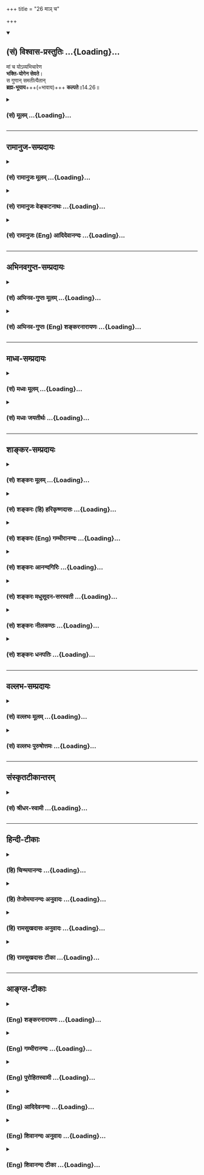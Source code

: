 +++
title = "26 माञ् च"

+++
<div class="js_include" newlevelforh1="2" title="(सं) विश्वास-प्रस्तुतिः" unfilled url="/mahAbhAratam/vyAsaH/shlokashaH/06-bhIShma-parva/03-bhagavad-gItA-parva/saMskRtam/vishvAsa-prastutiH/14_guNa-traya-vibhAga-y/26_mA~n_cha.md">
<details open><summary><h2>(सं) विश्वास-प्रस्तुतिः ...{Loading}...</h2></summary>

मां च योऽव्यभिचारेण  
**भक्ति-योगेन सेवते**।  
स गुणान् समतीत्यैतान्  
**ब्रह्म-भूयाय**+++(=भावाय)+++ **कल्पते**॥14.26॥
</details>
</div>
<div class="js_include collapsed" newlevelforh1="3" title="(सं) मूलम्" unfilled url="/mahAbhAratam/vyAsaH/shlokashaH/06-bhIShma-parva/03-bhagavad-gItA-parva/saMskRtam/mUlam/14_guNa-traya-vibhAga-y/26_mA~n_cha.md">
<details><summary><h3>(सं) मूलम् ...{Loading}...</h3></summary>

मां च योऽव्यभिचारेण भक्तियोगेन सेवते।  
स गुणान्समतीत्यैतान् ब्रह्मभूयाय कल्पते।।14.26।।
</details>
</div>


_________________
## रामानुज-सम्प्रदायः
<div class="js_include collapsed" newlevelforh1="3" title="(सं) रामानुजः मूलम्" unfilled url="/mahAbhAratam/vyAsaH/shlokashaH/06-bhIShma-parva/03-bhagavad-gItA-parva/saMskRtam/rAmAnujaH/mUlam/14_guNa-traya-vibhAga-y/26_mA~n_cha.md">
<details><summary><h3>(सं) रामानुजः मूलम् ...{Loading}...</h3></summary>

।।14.26।। नान्यं गुणेभ्यः कर्तारम् (गीता 14।।19) इत्यादिना उक्तेन
प्रकृत्यात्मविवेकानुसंधानमात्रेण न गुणात्ययः संपत्स्यते; तस्य
अनादिकालप्रवृत्तविपरीतवासनाबाध्यत्वसंभवात्।।**मां** सत्यसंकल्पं
परमकारुणिकम् आश्रितवात्सल्यजलधिम् **अव्यभिचारेण** ऐकान्त्यविशिष्टेन
**भक्तियोगेन च यः सेवते; स एतान्** सत्त्वादीन् गुणान् दुरत्ययान्
**अतीत्य ब्रह्मभूयाय** ब्रह्मत्वाय **कल्पते** ब्रह्मभावयोग्यो भवति;
यथावस्थितम् आत्मानम् अमृतम् अव्ययं प्राप्नोति इत्यर्थः।

</details>
</div>
<div class="js_include collapsed" newlevelforh1="3" title="(सं) रामानुजः वेङ्कटनाथः" unfilled url="/mahAbhAratam/vyAsaH/shlokashaH/06-bhIShma-parva/03-bhagavad-gItA-parva/saMskRtam/rAmAnujaH/venkaTanAthaH/14_guNa-traya-vibhAga-y/26_mA~n_cha.md">
<details><summary><h3>(सं) रामानुजः वेङ्कटनाथः ...{Loading}...</h3></summary>

  
  
।।14.26।। तत्रमां च इतिश्लोकेन पृथगुपायविधिशङ्काव्युदासायाह -- अथेति।
गुणात्ययहेतुषु अप्रधानकथनानन्तरमित्यर्थः। अत एव
हिप्रधानहेतुमाहेत्युक्तम्। नान्यमित्यादि दृष्टद्वारोपकारकाणां
प्रतिबन्धकभूयस्तया केवलानां न कार्यकरत्वमिति भावः। माम् इत्यनेन
वासनापर्यन्तानादिप्रतिबन्धकप्रशमनौपयिकगुणयोगविवक्षामाह --
सत्यसङ्कल्पमित्यादिना। पराभिध्यानात्तु तिरोहितं ततो ह्यस्य बन्धविपर्ययौ
\[ब्र.सू.3।2।5\] इति सूत्रोक्तेप्रकारेण
बन्धसङ्कल्पवत्तन्निवर्तनसङ्कल्पोऽपि परमात्मनो न प्रतिहन्येतेति भावः।
सत्यसङ्कल्पस्यापि समत्वादौदासीन्यपरिहाराय परमकारुणिकत्वोक्तिः। सदोषेषु
संसारिषु करुणायाः कोऽवकाशः इत्यत्राहआश्रितवात्सल्यजलधिमिति। एवं
निग्रहानुग्रहसाधारणस्य सत्यसङ्कल्पत्वस्य अनुग्रहप्रावण्यप्रदर्शनार्थं
कारुण्यवात्सल्यरूपगुणद्वयमुक्तम्। अव्यभिचारो देवतान्तरादिपरित्यागरूप
इत्यभिप्रायेणाहऐकान्त्यविशिष्टेनेति। भक्तियोगेन सह तदङ्गानां
पूर्वोक्तानां समुच्चयार्थश्चशब्दः। तैरपि परमात्मैव हि सेव्यते। एतान्
इत्यनेन गुणानां बन्धकत्वं पूर्वोक्तं परामृश्यत
इत्यभिप्रायेणाहदुरत्ययानिति। एतेनदैवी ह्येषा गुणमयी \[7।14\]
इत्यादिश्लोकोक्तमपि स्मारितम्। कल्पते इत्यनेनाभिप्रेतमाहब्रह्मभावयोग्यो
भवतीति। कोऽसौ जीवस्य ब्रह्मभावः का च तद्योग्यता
इत्यत्राहयथावस्थितमिति। ब्रह्मभूतः प्रसन्नात्मा \[18।54\] इत्यादिष्विव
अमृतत्वाव्ययत्वादिभिर्ब्रह्मसाम्यमेव श्रुत्यादिसिद्धमिह ब्रह्मभावः तच्च
ब्रह्मसमं रूपंजन्ममृत्युजरादुःखैर्विमुक्तोऽमृतमश्नुते \[14।20\]देहे
देहिनमव्ययम् \[14।5\] इत्यादिभिरिहैवोक्तम्। अनन्तरश्लोके
चअमृतस्याव्ययस्य च \[14।27\] इति विशेष्यत इति भावः।
साङ्गेनैकान्तिकभक्तियोगेन सेवितोऽहमेव मुमुक्षोर्मोक्षप्रद इत्युक्तं
भवति।  
  

</details>
</div>
<div class="js_include collapsed" newlevelforh1="3" title="(सं) रामानुजः (Eng) आदिदेवानन्दः" unfilled url="/mahAbhAratam/vyAsaH/shlokashaH/06-bhIShma-parva/03-bhagavad-gItA-parva/saMskRtam/rAmAnujaH/english/AdidevAnandaH/14_guNa-traya-vibhAga-y/26_mA~n_cha.md">
<details><summary><h3>(सं) रामानुजः (Eng) आदिदेवानन्दः ...{Loading}...</h3></summary>

14.26 The state of transcendence of Gunas is not attained merely by reflecting on the difference between the Prakrti and the self as declared in the text such as, 'When the seer beholds no agent of action other than the Gunas, then he transcends the Gunas, for it is liable then to be sublated by contrary subtle impressions (Vasanas) which have continued from beginningless time. He who, with unswerving Bhakti Yoga,
namely, one-pointed Bhakti Yoga, serves Me of true-resolve, supremely compassionate and the ocean of parental affection for supplicants - such a man crosses over the Gunas of Sattva etc., which are otherwise invincible. He becomes worthy for brahmabhuya, the state of brahman i.e., he becomes alified for the state of brahman. The meaning is that he attains the self as It really is, immortal and immutable.

</details>
</div>


_________________
## अभिनवगुप्त-सम्प्रदायः
<div class="js_include collapsed" newlevelforh1="3" title="(सं) अभिनव-गुप्तः मूलम्" unfilled url="/mahAbhAratam/vyAsaH/shlokashaH/06-bhIShma-parva/03-bhagavad-gItA-parva/saMskRtam/abhinava-guptaH/mUlam/14_guNa-traya-vibhAga-y/26_mA~n_cha.md">
<details><summary><h3>(सं) अभिनव-गुप्तः मूलम् ...{Loading}...</h3></summary>

।।14.26।। मां चेति। अनेन मूलभूतमुपायमुपदिशति। च शब्दोऽवधारणे -- यो मामेव
सेवते। अनेन फलादिसाकाङ्क्षो मामङ्गत्वेनाश्रयति; फलं प्रधानतया इति
निरस्तः। अत एव न अस्याव्यभिचारिणी भक्तिः फलं प्रति ह्यसौ आस्थावान् इति।
यस्तु फलं किंचिदपि अनभिलष्यन् किमेतदलीकमनुतिष्ठसि +++(;N किमिति तदलीक -- )+++
इति पर्यनुयुज्यमानोऽपि; निरन्तरभगवद्भक्तिवेधविद्रुतान्तःकरणतया
कण्टकितरोमवान् +++(S उत्कण्टकित -- )+++ ; वेपमानतनुः
विस्फारितनयनयुगलपरिवर्तमानसलिलसंपातः +++(;N विस्फारतरनयन -- )+++
तूष्णींभावेनैवोत्तरं प्रयच्छति; स एवाव्यभिचारिण्या भगवतो महेश्वरस्य
अग्रशक्त्या +++(N उग्रशक्त्या)+++ भक्त्या पवित्रीकृतो नान्य इति ज्ञेयम्।

</details>
</div>
<div class="js_include collapsed" newlevelforh1="3" title="(सं) अभिनव-गुप्तः (Eng) शङ्करनारायणः" unfilled url="/mahAbhAratam/vyAsaH/shlokashaH/06-bhIShma-parva/03-bhagavad-gItA-parva/saMskRtam/abhinava-guptaH/english/shankaranArAyaNaH/14_guNa-traya-vibhAga-y/26_mA~n_cha.md">
<details><summary><h3>(सं) अभिनव-गुप्तः (Eng) शङ्करनारायणः ...{Loading}...</h3></summary>

14.26 Mam ca etc. By this \[verse the Lord\] teaches the basic means.
Here the word ca has been used in the sense of affirmation in exclusion
of all other things. \[So the meaning is\] : 'He, who serves Me
exclusively'. Hence, craving for fruits etc. \[of action\], whosoever
takes hold of that fruit as his principal aim, but Me (the Supreme) as a
subsidiary one-he is excluded by this interpretation. Because the
devotion of this person is not unfailing. For, he has consideration for
fruit \[alone\]. On the other hand, he who does not entertain any desire
for any fruit; who, even when estioned \[by somody as\] 'Why do you
under-take this desagreeable (foolish) act ;' would give reply by
silence alone, shedding tears that roll on his both the eyes wide open,
and having shake in body and bodily hair thrilled-\[all\] due to his
internal organ, agitated on account of being struck by the incessant
devotion towards the Bhagavat-it should be born in mind that this person
alone, not anybody else, in purified by the unfailing devotion which is
(nothing but) the foremost Energy (Grace) of the Bhagavat, the Supreme
Lord.

</details>
</div>


_________________
## माध्व-सम्प्रदायः
<div class="js_include collapsed" newlevelforh1="3" title="(सं) मध्वः मूलम्" unfilled url="/mahAbhAratam/vyAsaH/shlokashaH/06-bhIShma-parva/03-bhagavad-gItA-parva/saMskRtam/madhvaH/mUlam/14_guNa-traya-vibhAga-y/26_mA~n_cha.md">
<details><summary><h3>(सं) मध्वः मूलम् ...{Loading}...</h3></summary>

।।14.26।। ब्रह्मवत्प्रकृतिवद्भगवत्प्रियत्वं ब्रह्मभूयम्। न तु
तावत्प्रियत्वं; किन्तु प्रियत्वमात्रम्। बद्धा वापि तु मुक्ता वा न
रमावत्प्रिया हरेः इति पाद्मे। भूयाय भवाय।

</details>
</div>
<div class="js_include collapsed" newlevelforh1="3" title="(सं) मध्वः जयतीर्थः" unfilled url="/mahAbhAratam/vyAsaH/shlokashaH/06-bhIShma-parva/03-bhagavad-gItA-parva/saMskRtam/madhvaH/jayatIrthaH/14_guNa-traya-vibhAga-y/26_mA~n_cha.md">
<details><summary><h3>(सं) मध्वः जयतीर्थः ...{Loading}...</h3></summary>

।।14.26।। ब्रह्मभूयाय इत्यस्य परब्रह्मत्वायेति व्याख्यानं
प्रमाणविरुद्धमिति भावेनान्यथा व्याचष्टे -- **ब्रह्मवदि**ति। नात्र
ब्रह्मशब्दं परं ब्रह्म; किन्तुमम योनिर्महद्ब्रह्म \[14।3\] इति प्रकृता
प्रकृतिरेवब्रह्मणो हि प्रतिष्ठाऽहं \[13।27\] इत्युत्तरवाक्यात्। तद्भूयं
च न तादात्म्यं; किन्तु तद्वद्भगवत्प्रियत्वमेव अन्यस्यान्यभावायोगादिति
भावः। तत्किं यावत्प्रकृतेर्भगवत्प्रियत्वं तावद्गुणातीतस्येत्यतः
सप्रमाणमाह -- **न त्वि**ति। तत्किं भूयशब्दः प्रियत्ववाची येनैवं
व्याख्यायते इत्यत आह -- **भूयाये**ति। भुवो भाव इति वचनाद्भावो भवनं
भूयशब्दार्थः। ब्रह्मवद्भावो ब्रह्मभूयम्। वदः सुपि \[अष्टा.3।1।106\] इति
सुबन्तमात्रस्योपपदस्यानुवृत्तेः। वत्यर्थस्य च वृत्तावन्तर्भावात्।
मयूरव्यंसकादिवत्। वत्यर्थश्च प्रियत्वमिति तदुक्तमिति भावः।

</details>
</div>


_________________
## शाङ्कर-सम्प्रदायः
<div class="js_include collapsed" newlevelforh1="3" title="(सं) शङ्करः मूलम्" unfilled url="/mahAbhAratam/vyAsaH/shlokashaH/06-bhIShma-parva/03-bhagavad-gItA-parva/saMskRtam/shankaraH/mUlam/14_guNa-traya-vibhAga-y/26_mA~n_cha.md">
<details><summary><h3>(सं) शङ्करः मूलम् ...{Loading}...</h3></summary>

।।14.26।। --,**मां च** ईश्वरं नारायणं सर्वभूतहृदयाश्रितं **यो** यतिः
कर्मी वा **अव्यभिचारेण** न कदाचित् यो व्यभिचरति **भक्तियोगेन** भजनं
भक्तिः सैव योगः तेन भक्तियोगेन **सेवते; सः गुणान् समतीत्य एतान्**
यथोक्तान् **ब्रह्मभूयाय;** भवनं भूयः; ब्रह्मभूयाय ब्रह्मभवनाय मोक्षाय
**कल्पते** समर्थो भवति इत्यर्थः।। कुत एतदिति उच्यते --,

</details>
</div>
<div class="js_include collapsed" newlevelforh1="3" title="(सं) शङ्करः (हि) हरिकृष्णदासः" unfilled url="/mahAbhAratam/vyAsaH/shlokashaH/06-bhIShma-parva/03-bhagavad-gItA-parva/saMskRtam/shankaraH/hindI/harikRShNadAsaH/14_guNa-traya-vibhAga-y/26_mA~n_cha.md">
<details><summary><h3>(सं) शङ्करः (हि) हरिकृष्णदासः ...{Loading}...</h3></summary>

।।14.26।। मनुष्य इन तीनों गुणोंसे किस प्रकार अतीत होता है इस प्रश्नका
उत्तर अब देते हैं --, जो संन्यासी या कर्मयोगी सब भूतोंके हृदयमें स्थित
मुझ परमेश्वर नारायणको; कभी व्यभिचरित ( विचलित ) न होनेवाले अव्यभिचारी
भक्तियोगद्वारा सेवन करता है -- भजनका नाम भक्ति है; वही योग है; उस
भक्तियोगके द्वारा जो मेरी सेवा करता है -- वह इन ऊपर कहे हुए गुणोंको
अतिक्रमण करके ब्रह्मलोकको पानेके लिये; अर्थात् मोक्ष प्राप्त करनेके लिये
योग्य समझा जाता है; अर्थात् ( मोक्ष प्राप्त करनेमें ) समर्थ होता है।

</details>
</div>
<div class="js_include collapsed" newlevelforh1="3" title="(सं) शङ्करः (Eng) गम्भीरानन्दः" unfilled url="/mahAbhAratam/vyAsaH/shlokashaH/06-bhIShma-parva/03-bhagavad-gItA-parva/saMskRtam/shankaraH/english/gambhIrAnandaH/14_guNa-traya-vibhAga-y/26_mA~n_cha.md">
<details><summary><h3>(सं) शङ्करः (Eng) गम्भीरानन्दः ...{Loading}...</h3></summary>

14.26 And he-be he a monk or a man of action (rites and duties)-, yah,
who; sevate, serves; mam, Me, God, Narayana residing in the hearts of
all beings; avyabhicarena, through the unswerving-that which never
wavers-; bhakti-yogena, Yoga of Devotion-devotion \[Bhakti (devotion),
supreme Love, through which one becomes united (with God) is yoga.\]
itself being the Yoga-; sah, he; samatitya, having transcended; etan,
these; gunan, alities as described; kalpate, alifies, i.e. becomes fit;
brahma-bhuyaya,-bhuyah is the same as bhavanam-, for becoming Brahman,
for Liberation. How this is so is being stated:

</details>
</div>
<div class="js_include collapsed" newlevelforh1="3" title="(सं) शङ्करः आनन्दगिरिः" unfilled url="/mahAbhAratam/vyAsaH/shlokashaH/06-bhIShma-parva/03-bhagavad-gItA-parva/saMskRtam/shankaraH/AnandagiriH/14_guNa-traya-vibhAga-y/26_mA~n_cha.md">
<details><summary><h3>(सं) शङ्करः आनन्दगिरिः ...{Loading}...</h3></summary>

।।14.26।। प्रश्नद्वयमेवं परिहृत्य तृतीयं प्रश्नं परिहरति -- **अधुनेति।**
मच्छब्दस्य संसारिविषयत्वं व्यावर्तयति -- **ईश्वरमिति।** तत्रैव
नारायणशब्दान्मूर्तिभेदो व्यावर्त्यते। तस्य ताटस्थ्यं व्यवच्छिनत्ति --
**सर्वेति।** मुख्यामुख्याधिकारिभेदेन विकल्पः। भक्तियोगस्य यादृच्छिकत्वं
व्यवच्छेत्तुमव्यभिचारेणेत्युक्तम्। तद्व्याचष्टे -- **नेति।** भजनं
परमप्रेमा स एव युज्यतेऽनेनेति योगः। सेवते पराक्चित्ततां विना
सदानुसंदधातीत्यर्थः। स भगवदनुकृतसम्यग्धीसंपन्नो
विद्वाञ्जीवन्नेवेत्यर्थः।

</details>
</div>
<div class="js_include collapsed" newlevelforh1="3" title="(सं) शङ्करः मधुसूदन-सरस्वती" unfilled url="/mahAbhAratam/vyAsaH/shlokashaH/06-bhIShma-parva/03-bhagavad-gItA-parva/saMskRtam/shankaraH/madhusUdana-sarasvatI/14_guNa-traya-vibhAga-y/26_mA~n_cha.md">
<details><summary><h3>(सं) शङ्करः मधुसूदन-सरस्वती ...{Loading}...</h3></summary>

।।14.26।। अधुना कथमेतान्गुणानतिवर्तत इति तृतीयप्रश्नस्य प्रतिवचनमाह --
चस्त्वर्थः। मामेवेश्वरं नारायणं सर्वभूतान्तर्यामिणं मायया
क्षेत्रज्ञतामागतं परमानन्दघनं भगवन्तं वासुदेवमव्यभिचारेण परमप्रेमलक्षणेन
भक्तियोगेन द्वादशाध्यायोक्तेन यः सेवते सदा चिन्तयति स मद्भक्त एतान्
प्रागुक्तान् गुणान् समतीत्य,सम्यगतिक्रम्य द्वैतदर्शनेन बाधित्वा
ब्रह्मभूयाय ब्रह्मभवनाय मोक्षाय कल्पते समर्थो भवति। सर्वदा
भगवच्चिन्तनमेव गुणातीतत्वोपाय इत्यर्थः।

</details>
</div>
<div class="js_include collapsed" newlevelforh1="3" title="(सं) शङ्करः नीलकण्ठः" unfilled url="/mahAbhAratam/vyAsaH/shlokashaH/06-bhIShma-parva/03-bhagavad-gItA-parva/saMskRtam/shankaraH/nIlakaNThaH/14_guNa-traya-vibhAga-y/26_mA~n_cha.md">
<details><summary><h3>(सं) शङ्करः नीलकण्ठः ...{Loading}...</h3></summary>

।।14.26।। अथ कथं त्रीन्गुणानतिवर्तत इत्यस्योत्तरं विवक्षन् साधनभूतासु
तिसृषु भूमिषु तृतीयां तनुमानसामाह -- **मां चेति।** यश्च साधको मां
प्रत्यगात्मानम्। चकारस्त्वर्थे पूर्वभूमिस्थापेक्षयास्य वैलक्षण्यं
द्योतयति। अव्यभिचारेण वृत्त्यन्तरानन्तरितेन भक्तियोगेन मयि भगवति
तैलधारावदविच्छिन्नवृत्तिप्रवाहिमनःप्रणिधानरूपेण,योगेन सेवते ध्यायति स
एवं सूक्ष्मीकृतचित्त एतान् गुणान् समतीत्य ध्यानपरिपाकान्ते सत्त्वमपि
बाधित्वा ब्रह्मभूयाय ब्रह्मभावाय कल्पते योग्यो भवति। भुवो भावे इति
भवतेर्भावे क्यप्।

</details>
</div>
<div class="js_include collapsed" newlevelforh1="3" title="(सं) शङ्करः धनपतिः" unfilled url="/mahAbhAratam/vyAsaH/shlokashaH/06-bhIShma-parva/03-bhagavad-gItA-parva/saMskRtam/shankaraH/dhanapatiH/14_guNa-traya-vibhAga-y/26_mA~n_cha.md">
<details><summary><h3>(सं) शङ्करः धनपतिः ...{Loading}...</h3></summary>

।।14.26।। प्रस्नद्वयं समाधायेदानीं कथमेतान् त्रीन् गुणानतिवर्तते इति
तृतीयप्रश्नस्य प्रतिवचनमाह -- मामिति। चः पूर्वोक्तगुणातीतलक्षणस्य
मुमुक्षुणा प्रयत्नसाध्यस्य समुच्चयार्थः। मामीश्वरं नारायणं
सर्वभूतहृदयाश्रितं यो यतिः कर्मी वाऽव्यभिचारेण व्यभिचारशून्येन निष्कामेण
परमप्रेमलक्षणेन भजनं भक्तिः सैव यज्यतेऽनेनेति योगः तेन भक्तियोगेन
तत्त्वज्ञानोत्पादकेन सेवते विषयचिन्तां विहाय सदानुसंदधाति स
भगवदनुग्रहकृतसभ्यज्ञानसंपन्नो जीवन्नेवैतान्गुणान्यथोक्तान्समतीत्य
सभ्यगतिक्रम्य ब्रह्मभूयाय ब्रह्मभवनाय मोक्षाय कल्पते समर्थो भवतीत्यर्थः।

</details>
</div>


_________________
## वल्लभ-सम्प्रदायः
<div class="js_include collapsed" newlevelforh1="3" title="(सं) वल्लभः मूलम्" unfilled url="/mahAbhAratam/vyAsaH/shlokashaH/06-bhIShma-parva/03-bhagavad-gItA-parva/saMskRtam/vallabhaH/mUlam/14_guNa-traya-vibhAga-y/26_mA~n_cha.md">
<details><summary><h3>(सं) वल्लभः मूलम् ...{Loading}...</h3></summary>

।।14.26।। किञ्च भक्तिमार्गीयस्य गुणातीतत्वं केवलगुणातीतभगवद्भक्त्येति
तथाह -- मां चेति। मां पुरुषोत्तमं अव्यभिचारेण सर्वात्मना ऐकान्तिकेन
भक्तियोगेन स्नेहयोगेन सेवते; स गुणानेतानतीत्य
ब्रह्मभूयायाक्षरब्रह्मभावाय कल्पते। एतेन अव्यभिचारिभक्तिमर्यादया
सेवतामपि ब्रह्मात्मप्राप्तिरुक्तानुषङ्गिकी अव्यभिचारिभक्तियोगोक्तिः। यथा
च श्रुतौ -- यो वै स्वां देवतामतियजते प्रस्थायै देवतायै च्यवते न
परीप्राप्नोति स पापीयान्भवति तमेवैकं जानथात्मानं अन्या वाचो विमुञ्चथ
अमृतस्यैष सेतुः \[मुं.उ.2।2।5\] इति। अत्रात्मत्वेन ज्ञानं
स्नेहभक्तिविषयत्वेन एवकारेण व्यभिचारिणीभक्तिव्यावृत्तिरनूद्यते
अयमेवामृतस्य त्रिगुणात्मकरूपमोक्षस्य सेतुरित्यर्थः।

</details>
</div>
<div class="js_include collapsed" newlevelforh1="3" title="(सं) वल्लभः पुरुषोत्तमः" unfilled url="/mahAbhAratam/vyAsaH/shlokashaH/06-bhIShma-parva/03-bhagavad-gItA-parva/saMskRtam/vallabhaH/puruShottamaH/14_guNa-traya-vibhAga-y/26_mA~n_cha.md">
<details><summary><h3>(सं) वल्लभः पुरुषोत्तमः ...{Loading}...</h3></summary>

  
  
।।14.26।। कथं गुणानतिवर्त्तते इत्यत्रोत्तरमाह -- मां चेति। चस्त्वर्थे।
मां मदर्थे अव्यभिचारेण अनन्यात्मकेन भक्तियोगेन यः सेवते; स एतान् गुणान्
समतीत्य सम्यगतिक्रम्य ब्रह्मभूयाय ब्रह्मभावाय कल्पते समर्थो भवति।  
  

</details>
</div>


_________________
## संस्कृतटीकान्तरम्
<div class="js_include collapsed" newlevelforh1="3" title="(सं) श्रीधर-स्वामी" unfilled url="/mahAbhAratam/vyAsaH/shlokashaH/06-bhIShma-parva/03-bhagavad-gItA-parva/saMskRtam/shrIdhara-svAmI/14_guNa-traya-vibhAga-y/26_mA~n_cha.md">
<details><summary><h3>(सं) श्रीधर-स्वामी ...{Loading}...</h3></summary>

।।14.26।। कथं चैतांस्त्रीन्गुणानतिवर्तत इत्यस्य प्रश्नस्योत्तरमाह **--
मांचेति।** चशब्दोऽवधारणार्थः। मामेव परमेश्वरं
श्रीनारायणमव्यभिचारेणैकान्तभक्तियोगेन यः सेवते स एतान्गुणान्समतीत्य
सम्यगतिक्रम्य ब्रह्मभूयाय ब्रह्मभावाय मोक्षाय कल्पते योग्यो भवति।

</details>
</div>


_________________
## हिन्दी-टीकाः
<div class="js_include collapsed" newlevelforh1="3" title="(हि) चिन्मयानन्दः" unfilled url="/mahAbhAratam/vyAsaH/shlokashaH/06-bhIShma-parva/03-bhagavad-gItA-parva/hindI/chinmayAnandaH/14_guNa-traya-vibhAga-y/26_mA~n_cha.md">
<details><summary><h3>(हि) चिन्मयानन्दः ...{Loading}...</h3></summary>

।।14.26।। धर्म का व्यावहारिक शास्त्रीय ग्रंथ होने के कारण गीता में केवल
सिद्धान्तों का प्रतिपादन नहीं किया गया है। इसमें प्रत्येक सिद्धान्त के
विवेचन के पश्चात् उस साधन का वर्णन किया गया है; जिसके अभ्यास से एक साधक
सिद्धावस्था को प्राप्त हो सकता है। जो अव्यभिचारी भक्तियोग से मेरी सेवा
करता है ईश्वर से परम प्रीति भक्ति कहलाती है। प्रिय वस्तु में हमारा मन
सहजता से रमता है। हमारा सम्पूर्ण स्वभाव हमारे विचारों से पोषित होता है।
यथा विचार तथा मन; यह नियम है। इसलिये एकाग्र चित्त से आत्मा के
अनन्तस्वरूप का चिन्तन करने से परिच्छिन्न नश्वर अहंकार की समाप्ति और
स्वस्वरूप में स्थिति हो जाती है। यह सत्य है कि परमात्मा का अखण्ड चिन्तन
एक समान निष्ठा एवं प्रखरता के साथ संभव नहीं होता है। जिस स्थिति में आज
हम अपने को पाते हैं; उसमें यह सार्मथ्य नहीं है कि मन को दीर्घकाल तक
ध्यानाभ्यास में स्थिर कर सकें। साधकों की इस अक्षमता को जानते हुये भगवान्
एक उपाय बताते हैं; जिसके द्वारा हम दीर्घकाल तक ईश्वर का स्मरण बनाये रख
सकते हैं। और वह उपाय है सेवा। तृतीय अध्याय में यह वर्णन किया जा चुका है
कि ईश्वरार्पण की भावना से किए गए सेवा कर्म ईश्वर की पूजा (यज्ञ) बन जाते
हैं। इससे स्पष्ट होता है कि केवल मूर्तिपूजा; या भजन ही पर्याप्त नहीं है।
गीताचार्य की अपने भक्तों से यह अपेक्षा है कि वे अपने धर्म को केव्ाल पूजा
के कमरे या मन्दिरों में ही सीमित न रखें। उन्हें चाहिये कि वे अपने दैनिक
जीवन; कार्य क्षेत्र और लोगों के साथ व्यवहार में भी धर्म का अनुसरण
करें। अखण्ड ईश्वर स्मरण तथा सेवासाधना मन के विक्षेपों को दूर करके उसे
ध्यान की सूक्ष्मतर साधना के योग्य बना देती है। तमस और रजस की मात्रा घटती
जाती है और उसी अनुपात में सत्त्वगुण प्रवृद्ध होता जाता है। ऐसा सत्त्वगुण
प्रधान साधक ध्यान की साधना के योग्य बन जाता है। ऐसे साधक से आत्मानुभूति
दूर नहीं रहती। उत्तम अधिकारी ब्रह्मस्वरूप का अनुभव कर स्वयं ब्रह्म बन
जाता है। जैसे स्वप्नद्रष्टा जागने पर स्वयं ही जाग्रत पुरुष बनता है। यह
साधक स्वयं ब्रह्म कैसे बनता बनता है सुनो

</details>
</div>
<div class="js_include collapsed" newlevelforh1="3" title="(हि) तेजोमयानन्दः अनुवादः" unfilled url="/mahAbhAratam/vyAsaH/shlokashaH/06-bhIShma-parva/03-bhagavad-gItA-parva/hindI/tejomayAnandaH/anuvAdaH/14_guNa-traya-vibhAga-y/26_mA~n_cha.md">
<details><summary><h3>(हि) तेजोमयानन्दः अनुवादः ...{Loading}...</h3></summary>

।।14.26।। जो पुरुष अव्यभिचारी भक्तियोग के द्वारा मेरी सेवा अर्थात्
उपासना करता है, वह इन तीनों गुणों के अतीत होकर ब्रह्म बनने के लिये योग्य
हो जाता है।।

</details>
</div>
<div class="js_include collapsed" newlevelforh1="3" title="(हि) रामसुखदासः अनुवादः" unfilled url="/mahAbhAratam/vyAsaH/shlokashaH/06-bhIShma-parva/03-bhagavad-gItA-parva/hindI/rAmasukhadAsaH/anuvAdaH/14_guNa-traya-vibhAga-y/26_mA~n_cha.md">
<details><summary><h3>(हि) रामसुखदासः अनुवादः ...{Loading}...</h3></summary>

।।14.26।। जो मनुष्य अव्यभिचारी भक्तियोगके द्वारा मेरा सेवन करता है, वह इन
गुणोंका अतिक्रमण करके ब्रह्मप्राप्तिका पात्र हो जाता है।

</details>
</div>
<div class="js_include collapsed" newlevelforh1="3" title="(हि) रामसुखदासः टीका" unfilled url="/mahAbhAratam/vyAsaH/shlokashaH/06-bhIShma-parva/03-bhagavad-gItA-parva/hindI/rAmasukhadAsaH/TIkA/14_guNa-traya-vibhAga-y/26_mA~n_cha.md">
<details><summary><h3>(हि) रामसुखदासः टीका ...{Loading}...</h3></summary>

।।14.26।।***व्याख्या --***  \[यद्यपि भगवान्ने इसी अध्यायके
उन्नीसवेंबीसवें श्लोकोंमें गुणोंका अतिक्रमण करनेका उपाय बता दिया था;
तथापि अर्जुनने इक्कीसवें श्लोकमें गुणातीत होनेका उपाय पूछ लिया। इससे यह
मालूम होता है कि अर्जुन उस उपायके सिवाय गुणातीत होनेके लिये दूसरा कोई
उपाय जानना चाहते हैं। अतः अर्जुनको भक्तिका अधिकारी समझकर भगवान् उनको
गुणातीत होनेका उपाय भक्ति बताते हैं। \]**मां च योऽव्यभिचारेण भक्तियोगेन
सेवते --** इन पदोंमें उपासक; उपास्य और उपासना -- ये तीनों आ गये हैं
अर्थात् **यः** पदसे उपासक; **माम्** पदसे उपास्य और **अव्यभिचारेण
भक्तियोगेन सेवते** पदोंसे उपासना आ गयी है।**अव्यभिचारेण** पदका तात्पर्य
है कि दूसरे किसीका भी सहारा न हो। सांसारिक सहारा तो दूर रहा; ज्ञानयोग;
कर्मयोग आदि योगों(साधनों) का भी सहारा न हो और **भक्तियोगेन** पदका
तात्पर्य है कि केवल भगवान्का ही सहारा हो; आश्रय हो; आशा हो; बल हो;
विश्वास हो। इस तरह **अव्यभिचारेण** पदसे दूसरोंका आश्रय लेनेका निषेध करके
**भक्तियोगेन** पदसे केवल भगवान्का ही आश्रय लेनेकी बात कही गयी
है।**सेवते** पदका तात्पर्य है कि अव्यभिचारी भक्तियोगके द्वारा भगवान्का
भजन करे; उनकी उपासना करे; उनके शरण हो जाय; उनके अनुकूल चले।**स
गुणान्समतीत्यैतान् --** जो अनन्यभावसे केवल भगवान्के ही शरण हो जाता है;
उसको गुणोंका अतिक्रमण करना नहीं पड़ता; प्रत्युत भगवान्की कृपासे उसके
द्वारा स्वतः गुणोंका अतिक्रमण हो जाता है (गीता 12। 67)।**ब्रह्मभूयाय
कल्पते --** वह गुणोंका अतिक्रमण करके ब्रह्मप्राप्तिका पात्र (अधिकारी) हो
जाता है। भगवान्ने जब यहाँ भक्तिकी बात बतायी है; तो फिर भगवान्को यहाँ
ब्रह्मप्राप्तिकी बात न कहकर अपनी प्राप्तिकी बात बतानी चाहिये थी। परन्तु
यहाँ ब्रह्मप्राप्तिकी बात बतानेका तात्पर्य यह है कि अर्जुनने गुणातीत
होने(निर्गुण ब्रह्मकी प्राप्ति) का उपाय पूछा था। इसलिये भगवान्ने अपनी
भक्तिको; ब्रह्मप्राप्तिका उपाय बताया। दूसरी बात; शास्त्रोंमें कहा गया है
कि भगवान्की उपासना करनेवालेको ज्ञानकी भूमिकाओंकी सिद्धिके लिये दूसरा कोई
साधन; प्रयत्न नहीं करना पड़ता; प्रत्युत उसके लिये ज्ञानकी भूमिकाएँ
अपनेआप सिद्ध हो जाती हैं। उसी बातको लक्ष्य करके भगवान् यहाँ कह रहे हैं
कि अव्यभिचारी भक्तियोगसे मेरा सेवन करनेवालेको ब्रह्मप्राप्तिका पात्र
बननेके लिये दूसरा कोई साधन नहीं करना पड़ता; प्रत्युत वह अपनेआप
ब्रह्मप्राप्तिका पात्र हो जाता है। परन्तु वह भक्त ब्रह्मप्राप्तिमें
सन्तोष नहीं करता। उसका तो यही भाव रहता है कि भगवान् कैसे प्रसन्न हों
भगवान्की प्रसन्नतामें ही उसकी प्रसन्नता होती है। तात्पर्य यह निकला कि जो
केवल भगवान्के ही परायण है; भगवान्में ही आकृष्ट है; उसके लिये
ब्रह्मप्राप्ति स्वतःसिद्ध है। हाँ; वह ब्रह्मप्राप्तिको महत्त्व दे अथवा न
दे -- यह बात दूसरी है; पर वह ब्रह्मप्राप्तिका अधिकारी स्वतः हो जाता
है। तीसरी बात; जिस तत्त्वकी प्राप्ति ज्ञानयोग; कर्मयोग आदि साधनोंसे होती
है; उसी तत्त्वकी प्राप्ति भक्तिसे भी होती है। साधनोंमें भेद होनेपर भी उस
तत्त्वकी प्राप्तिमें कोई भेद नहीं होता।***सम्बन्ध --***  उपासना तो करे
भगवान्की और पात्र बन जाय ब्रह्मप्राप्तिका -- यह कैसे इसका उत्तर आगेके
श्लोकमें देते हैं।

</details>
</div>


_________________
## आङ्ग्ल-टीकाः
<div class="js_include collapsed" newlevelforh1="3" title="(Eng) शङ्करनारायणः" unfilled url="/mahAbhAratam/vyAsaH/shlokashaH/06-bhIShma-parva/03-bhagavad-gItA-parva/english/shankaranArAyaNaH/14_guNa-traya-vibhAga-y/26_mA~n_cha.md">
<details><summary><h3>(Eng) शङ्करनारायणः ...{Loading}...</h3></summary>

14.26. Whosoever serves Me alone with an unfailing devotion-Yoga, he,
transcending these Strands, turns to be the Brahman.

</details>
</div>
<div class="js_include collapsed" newlevelforh1="3" title="(Eng) गम्भीरानन्दः" unfilled url="/mahAbhAratam/vyAsaH/shlokashaH/06-bhIShma-parva/03-bhagavad-gItA-parva/english/gambhIrAnandaH/14_guNa-traya-vibhAga-y/26_mA~n_cha.md">
<details><summary><h3>(Eng) गम्भीरानन्दः ...{Loading}...</h3></summary>

14.26 And he who serves Me through the unswerving Yoga of Devotion, he,
having gone beyond these alities, alifies for becoming Brahman.

</details>
</div>
<div class="js_include collapsed" newlevelforh1="3" title="(Eng) पुरोहितस्वामी" unfilled url="/mahAbhAratam/vyAsaH/shlokashaH/06-bhIShma-parva/03-bhagavad-gItA-parva/english/purohitasvAmI/14_guNa-traya-vibhAga-y/26_mA~n_cha.md">
<details><summary><h3>(Eng) पुरोहितस्वामी ...{Loading}...</h3></summary>

14.26 And he who serves Me and only Me, with unfaltering devotion, shall overcome the Qualities, and become One with the Eternal.

</details>
</div>
<div class="js_include collapsed" newlevelforh1="3" title="(Eng) आदिदेवनन्दः" unfilled url="/mahAbhAratam/vyAsaH/shlokashaH/06-bhIShma-parva/03-bhagavad-gItA-parva/english/AdidevanandaH/14_guNa-traya-vibhAga-y/26_mA~n_cha.md">
<details><summary><h3>(Eng) आदिदेवनन्दः ...{Loading}...</h3></summary>

14.26 And he who, with unswerving Bhakti Yoga, serves Me, he, crossing beyond the Gunas, becomes fit for the state of Brahman.

</details>
</div>
<div class="js_include collapsed" newlevelforh1="3" title="(Eng) शिवानन्दः अनुवादः" unfilled url="/mahAbhAratam/vyAsaH/shlokashaH/06-bhIShma-parva/03-bhagavad-gItA-parva/english/shivAnandaH/anuvAdaH/14_guNa-traya-vibhAga-y/26_mA~n_cha.md">
<details><summary><h3>(Eng) शिवानन्दः अनुवादः ...{Loading}...</h3></summary>

14.26 And he who serves Me with unswerving devotion, he, crossing beyond the alities, is fit for becoming Brahman.

</details>
</div>
<div class="js_include collapsed" newlevelforh1="3" title="(Eng) शिवानन्दः टीका" unfilled url="/mahAbhAratam/vyAsaH/shlokashaH/06-bhIShma-parva/03-bhagavad-gItA-parva/english/shivAnandaH/TIkA/14_guNa-traya-vibhAga-y/26_mA~n_cha.md">
<details><summary><h3>(Eng) शिवानन्दः टीका ...{Loading}...</h3></summary>

14.26 माम् Me; च and; यः who; अव्यभिचारेण unswerving; भक्तियोगेन with devotion; सेवते serves; सः he; गुणान् Gunas; समतीत्य crossing beyond;
एतान् these; ब्रह्मभूयाय for becoming Brahman; कल्पते is fit.Commentary A Sannyasi or even a Karma Yogi who serves Him (the Isvara; Narayana Who abides in the hearts of all beings) with unswerving devotion; is endowed with the knowledge of the Self. He then goes beyond the three alities and becomes fit to become Brahman; for attaining liberation or release from birth and death.He attains to the knowledge of the Self through the grace and mercy of the Lord. To these everharmonious devotees worshipping Me in love; I give the Yoga of discrimination by which they come unto Me. Out of pure compassion for them; dwelling within their Self; I destroy the ignorancorn darkness by the shining lamp of wisdom.
(Chapter X. 10 and 11)Avyabhicharini Bhakti The devotee constantly meditates on the Lord. He has exclusive devotion to the Lord alone. He has no other thought save that of his Lord. His mind is filled with the thoughts of the Lord. His thoughts flow towards the Lord like the continuous flow of oil from one vessel to another. There is Sajatiya Vritti Pravaha; i.e.; unbroken flow of the one thought of God. There is total abandonment of thoughts of sensual objects. Constant thinking of God is the sure means for crossing beyond the three alities of Nature.

</details>
</div>
